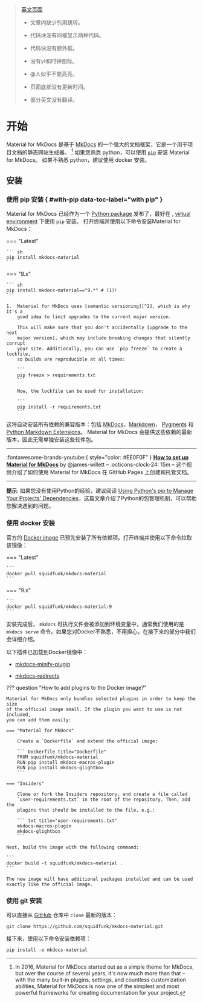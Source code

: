 > [英文页面](https://squidfunk.github.io/mkdocs-material/getting-started/#with-pip-9x)
> 
> - 文章内缺少引用跳转。
> 
> - 代码块没有同框显示两种代码。
> 
> - 代码块没有额外框。
> 
> - 没有yt和时钟图标。
> 
> - @人似乎不能高亮。
> 
> - 页面底部没有更新时间。
>
> - 部分英文没有翻译。

# 开始

Material for MkDocs 是基于 [MkDocs] 的一个强大的文档框架，它是一个用于项目文档的静态网站生成器。
[^1] 如果您熟悉 python，可以使用 [`pip`][pip] 安装 Material for MkDocs。 如果不熟悉 python，建议使用 docker 安装。



[^1]:
    In 2016, Material for MkDocs started out as a simple theme for MkDocs, but
    over the course of several years, it's now much more than that – with the
    many built-in plugins, settings, and countless customization abilities,
    Material for MkDocs is now one of the simplest and most powerful frameworks
    for creating documentation for your project.

[MkDocs]: https://www.mkdocs.org
[pip]: #with-pip
[docker]: #with-docker

## 安装

### 使用 pip 安装 { #with-pip data-toc-label="with pip" }

Material for MkDocs  已经作为一个 [Python package] 发布了，最好在
, [virtual environment] 下使用 `pip` 安装。 打开终端并使用以下命令安装Material for MkDocs：

=== "Latest"

    ``` sh
    pip install mkdocs-material
    ```

=== "9.x"

````
``` sh
pip install mkdocs-material=="9.*" # (1)!
```

1.  Material for MkDocs uses [semantic versioning][^2], which is why it's a
    good idea to limit upgrades to the current major version.

    This will make sure that you don't accidentally [upgrade to the next
    major version], which may include breaking changes that silently corrupt
    your site. Additionally, you can use `pip freeze` to create a lockfile,
    so builds are reproducible at all times:

    ```
    pip freeze > requirements.txt
    ```

    Now, the lockfile can be used for installation:

    ```
    pip install -r requirements.txt
    ```
````

[^2]:
    Note that improvements of existing features are sometimes released as
    patch releases, like for example improved rendering of content tabs, as
    they're not considered to be new features.

这将自动安装所有依赖的兼容版本：包括 [MkDocs]，[Markdown]， [Pygments] 和 [Python Markdown Extensions]。 Material for MkDocs 会提供这些依赖的最新版本，因此无需单独安装这些软件包。

---

:fontawesome-brands-youtube:{ style="color: #EE0F0F" }
__[How to set up Material for MkDocs]__ by @james-willett – :octicons-clock-24:
15m – 这个视频介绍了如何使用 Material for MkDocs 在 GitHub Pages 上创建和托管文档。

[How to set up Material for MkDocs]: https://www.youtube.com/watch?v=Q-YA_dA8C20

---

__提示__: 如果您没有使用Python的经验，建议阅读
[Using Python's pip to Manage Your Projects' Dependencies]，这篇文章介绍了Python的包管理机制，可以帮助您解决遇到的问题。

[Python package]: https://pypi.org/project/mkdocs-material/
[virtual environment]: https://realpython.com/what-is-pip/#using-pip-in-a-python-virtual-environment
[semantic versioning]: https://semver.org/
[upgrade to the next major version]: upgrade.md
[Markdown]: https://python-markdown.github.io/
[Pygments]: https://pygments.org/
[Python Markdown Extensions]: https://facelessuser.github.io/pymdown-extensions/
[Using Python's pip to Manage Your Projects' Dependencies]: https://realpython.com/what-is-pip/

### 使用 docker 安装

官方的 [Docker image] 已预先安装了所有依赖项。打开终端并使用以下命令拉取该镜像：

=== "Latest"

    ```
    docker pull squidfunk/mkdocs-material
    ```

=== "9.x"

    ```
    docker pull squidfunk/mkdocs-material:9
    ```

安装完成后， `mkdocs` 可执行文件会被添加到环境变量中，通常我们使用的是 `mkdocs serve` 命令。如果您对Docker不熟悉，不用担心，在接下来的部分中我们会详细介绍。

以下插件已加载到Docker镜像中：

- [mkdocs-minify-plugin]
- [mkdocs-redirects]

  [Docker image]: https://hub.docker.com/r/squidfunk/mkdocs-material/
  [mkdocs-minify-plugin]: https://github.com/byrnereese/mkdocs-minify-plugin
  [mkdocs-redirects]: https://github.com/datarobot/mkdocs-redirects

??? question "How to add plugins to the Docker image?"

    Material for MkDocs only bundles selected plugins in order to keep the size
    of the official image small. If the plugin you want to use is not included,
    you can add them easily:
    
    === "Material for MkDocs"
    
        Create a `Dockerfile` and extend the official image:
    
        ``` Dockerfile title="Dockerfile"
        FROM squidfunk/mkdocs-material
        RUN pip install mkdocs-macros-plugin
        RUN pip install mkdocs-glightbox
        ```
    
    === "Insiders"
    
        Clone or fork the Insiders repository, and create a file called
        `user-requirements.txt` in the root of the repository. Then, add the
        plugins that should be installed to the file, e.g.:
    
        ``` txt title="user-requirements.txt"
        mkdocs-macros-plugin
        mkdocs-glightbox
        ```
    
    Next, build the image with the following command:
    
    ```
    docker build -t squidfunk/mkdocs-material .
    ```
    
    The new image will have additional packages installed and can be used
    exactly like the official image.

### 使用 git 安装

可以直接从 [GitHub] 仓库中 `clone` 最新的版本：

```
git clone https://github.com/squidfunk/mkdocs-material.git
```

接下来，使用以下命令安装依赖项：

```
pip install -e mkdocs-material
```

[GitHub]: https://github.com/squidfunk/mkdocs-material